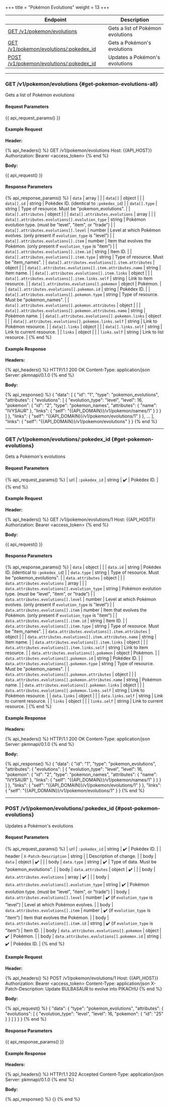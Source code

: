 +++
title = "Pokémon Evolutions"
weight = 13
+++

| Endpoint                                                            | Description                       |
|---------------------------------------------------------------------|-----------------------------------|
| [GET /v1/pokemon/evolutions](#get-pokemon-evolutions-all)           | Gets a list of Pokémon evolutions |
| [GET /v1/pokemon/evolutions/:pokedex_id](#get-pokemon-evolutions)   | Gets a Pokémon's evolutions       |
| [POST /v1/pokemon/evolutions/:pokedex_id](#post-pokemon-evolutions) | Updates a Pokémon's evolutions    |

---

### GET /v1/pokemon/evolutions {#get-pokemon-evolutions-all}

Gets a list of Pokémon evolutions

#### Request Parameters

{{ api_request_params() }}

#### Example Request

**Header:**

{% api_headers() %}
GET /v1/pokemon/evolutions
Host: {{API_HOST}}
Authorization: Bearer <access_token>
{% end %}

**Body:**

{{ api_request() }}

#### Response Parameters

{% api_response_params() %}
| `data`                                                   | array  |                                                                               |
| `data[]`                                                 | object |                                                                               |
| `data[].id`                                              | string | Pokédex ID. (identical to `:pokedex_id`)                                      |
| `data[].type`                                            | string | Type of resource. Must be "pokemon_evolutions".                               |
| `data[].attributes`                                      | object |                                                                               |
| `data[].attributes.evolutions`                           | array  |                                                                               |
| `data[].attributes.evolutions[].evolution_type`          | string | Pokémon evolution type. (must be "level", "item", or "trade")                 |
| `data[].attributes.evolutions[].level`                   | number | Level at which Pokémon evolves. (only present if `evolution_type` is "level") |
| `data[].attributes.evolutions[].item`                    | number | Item that evolves the Pokémon. (only present if `evolution_type` is "item")   |
| `data[].attributes.evolutions[].item.id`                 | string | Item ID.                                                                      |
| `data[].attributes.evolutions[].item.type`               | string | Type of resource. Must be "item_names".                                       |
| `data[].attributes.evolutions[].item.attributes`         | object |                                                                               |
| `data[].attributes.evolutions[].item.attributes.name`    | string | Item name.                                                                    |
| `data[].attributes.evolutions[].item.links`              | object |                                                                               |
| `data[].attributes.evolutions[].item.links.self`         | string | Link to item resource.                                                        |
| `data[].attributes.evolutions[].pokemon`                 | object | Pokémon.                                                                      |
| `data[].attributes.evolutions[].pokemon.id`              | string | Pokédex ID.                                                                   |
| `data[].attributes.evolutions[].pokemon.type`            | string | Type of resource. Must be "pokemon_names".                                    |
| `data[].attributes.evolutions[].pokemon.attributes`      | object |                                                                               |
| `data[].attributes.evolutions[].pokemon.attributes.name` | string | Pokémon name.                                                                 |
| `data[].attributes.evolutions[].pokemon.links`           | object |                                                                               |
| `data[].attributes.evolutions[].pokemon.links.self`      | string | Link to Pokémon resource.                                                     |
| `data[].links`                                           | object |                                                                               |
| `data[].links.self`                                      | string | Link to current resource.                                                     |
| `links`                                                  | object |                                                                               |
| `links.self`                                             | string | Link to list resource.                                                        |
{% end %}

#### Example Response

**Headers:**

{% api_headers() %}
HTTP/1.1 200 OK
Content-Type: application/json
Server: pkmnapi/0.1.0
{% end %}

**Body:**

{% api_response() %}
{
    "data": [
        {
            "id": "1",
            "type": "pokemon_evolutions",
            "attributes": {
                "evolutions": [
                    {
                        "evolution_type": "level",
                        "level": 16,
                        "pokemon": {
                            "id": "2",
                            "type": "pokemon_names",
                            "attributes": {
                                "name": "IVYSAUR"
                            },
                            "links": {
                                "self": "{{API_DOMAIN}}/v1/pokemon/names/1"
                            }
                        }
                    }
                ]
            },
            "links": {
                "self": "{{API_DOMAIN}}/v1/pokemon/evolutions/1"
            }
        },
        ...
    ],
    "links": {
        "self": "{{API_DOMAIN}}/v1/pokemon/evolutions"
    }
}
{% end %}

---

### GET /v1/pokemon/evolutions/:pokedex_id {#get-pokemon-evolutions}

Gets a Pokémon's evolutions

#### Request Parameters

{% api_request_params() %}
| url | `:pokedex_id` | string | ✔️ | Pokédex ID. |
{% end %}

#### Example Request

**Header:**

{% api_headers() %}
GET /v1/pokemon/evolutions/1
Host: {{API_HOST}}
Authorization: Bearer <access_token>
{% end %}

**Body:**

{{ api_request() }}

#### Response Parameters

{% api_response_params() %}
| `data`                                                 | object |                                                                               |
| `data.id`                                              | string | Pokédex ID. (identical to `:pokedex_id`)                                      |
| `data.type`                                            | string | Type of resource. Must be "pokemon_evolutions".                               |
| `data.attributes`                                      | object |                                                                               |
| `data.attributes.evolutions`                           | array  |                                                                               |
| `data.attributes.evolutions[].evolution_type`          | string | Pokémon evolution type. (must be "level", "item", or "trade")                 |
| `data.attributes.evolutions[].level`                   | number | Level at which Pokémon evolves. (only present if `evolution_type` is "level") |
| `data.attributes.evolutions[].item`                    | number | Item that evolves the Pokémon. (only present if `evolution_type` is "item")   |
| `data.attributes.evolutions[].item.id`                 | string | Item ID.                                                                      |
| `data.attributes.evolutions[].item.type`               | string | Type of resource. Must be "item_names".                                       |
| `data.attributes.evolutions[].item.attributes`         | object |                                                                               |
| `data.attributes.evolutions[].item.attributes.name`    | string | Item name.                                                                    |
| `data.attributes.evolutions[].item.links`              | object |                                                                               |
| `data.attributes.evolutions[].item.links.self`         | string | Link to item resource.                                                        |
| `data.attributes.evolutions[].pokemon`                 | object | Pokémon.                                                                      |
| `data.attributes.evolutions[].pokemon.id`              | string | Pokédex ID.                                                                   |
| `data.attributes.evolutions[].pokemon.type`            | string | Type of resource. Must be "pokemon_names".                                    |
| `data.attributes.evolutions[].pokemon.attributes`      | object |                                                                               |
| `data.attributes.evolutions[].pokemon.attributes.name` | string | Pokémon name.                                                                 |
| `data.attributes.evolutions[].pokemon.links`           | object |                                                                               |
| `data.attributes.evolutions[].pokemon.links.self`      | string | Link to Pokémon resource.                                                     |
| `data.links`                                           | object |                                                                               |
| `data.links.self`                                      | string | Link to current resource.                                                     |
| `links`                                                | object |                                                                               |
| `links.self`                                           | string | Link to current resource.                                                     |
{% end %}

#### Example Response

**Headers:**

{% api_headers() %}
HTTP/1.1 200 OK
Content-Type: application/json
Server: pkmnapi/0.1.0
{% end %}

**Body:**

{% api_response() %}
{
    "data": {
        "id": "1",
        "type": "pokemon_evolutions",
        "attributes": {
            "evolutions": [
                {
                    "evolution_type": "level",
                    "level": 16,
                    "pokemon": {
                        "id": "2",
                        "type": "pokemon_names",
                        "attributes": {
                            "name": "IVYSAUR"
                        },
                        "links": {
                            "self": "{{API_DOMAIN}}/v1/pokemon/names/1"
                        }
                    }
                }
            ]
        },
        "links": {
            "self": "{{API_DOMAIN}}/v1/pokemon/evolutions/1"
        }
    },
    "links": {
        "self": "{{API_DOMAIN}}/v1/pokemon/evolutions/1"
    }
}
{% end %}

---

### POST /v1/pokemon/evolutions/:pokedex_id {#post-pokemon-evolutions}

Updates a Pokémon's evolutions

#### Request Parameters

{% api_request_params() %}
| url    | `:pokedex_id`                                 | string | ✔️                                  | Pokédex ID.                                                   |
| header | `X-Patch-Description`                         | string |                                    | Description of change.                                        |
| body   | `data`                                        | object | ✔️                                  |                                                               |
| body   | `data.type`                                   | string | ✔️                                  | Type of data. Must be "pokemon_evolutions".                   |
| body   | `data.attributes`                             | object | ✔️                                  |                                                               |
| body   | `data.attributes.evolutions`                  | array  | ✔️                                  |                                                               |
| body   | `data.attributes.evolutions[].evolution_type` | string | ✔️                                  | Pokémon evolution type. (must be "level", "item", or "trade") |
| body   | `data.attributes.evolutions[].level`          | number | ✔️ (if `evolution_type` is "level") | Level at which Pokémon evolves.                               |
| body   | `data.attributes.evolutions[].item`           | number | ✔️ (if `evolution_type` is "item")  | Item that evolves the Pokémon.                                |
| body   | `data.attributes.evolutions[].item.id`        | string | ✔️ (if `evolution_type` is "item")  | Item ID.                                                      |
| body   | `data.attributes.evolutions[].pokemon`        | object | ✔️                                  | Pokémon.                                                      |
| body   | `data.attributes.evolutions[].pokemon.id`     | string | ✔️                                  | Pokédex ID.                                                   |
{% end %}

#### Example Request

**Header:**

{% api_headers() %}
POST /v1/pokemon/evolutions/1
Host: {{API_HOST}}
Authorization: Bearer <access_token>
Content-Type: application/json
X-Patch-Description: Update BULBASAUR to evolve into PIKACHU
{% end %}

**Body:**

{% api_request() %}
{
    "data": {
        "type": "pokemon_evolutions",
        "attributes": {
            "evolutions": [
                {
                    "evolution_type": "level",
                    "level": 16,
                    "pokemon": {
                        "id": "25"
                    }
                }
            ]
        }
    }
}
{% end %}

#### Response Parameters

{{ api_response_params() }}

#### Example Response

**Headers:**

{% api_headers() %}
HTTP/1.1 202 Accepted
Content-Type: application/json
Server: pkmnapi/0.1.0
{% end %}

**Body:**

{% api_response() %}
{}
{% end %}
